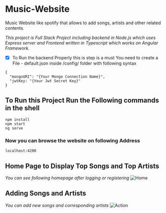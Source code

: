 # Music-Website
Music Website like spotify that allows to add songs, artists and other related contents.


_*This project is Full Stack Project including backend in Node.js which uses Express server and Frontend written in Typescript which works on Angular Framework.*_

- [x] To Run the backend Properly this is step is a must
      You need to create a File - default.json inside /config/ folder with following syntax
```
{
  "mongoURI": "{Your Mongo Connection Name}",
  "jwtKey: "{Your Jwt Secret Key}"
}
```

## To Run this Project Run the Following commands in the shell
```
npm install
npm start
ng serve
```

### Now you can browse the website on following Address
```localhost:4200```

## Home Page to Display Top Songs and Top Artists
_You can see following homepage after logging or registering_
![Home](/images/Home.png)

## Adding Songs and Artists
_You can add new songs and corresponding artists_
![Action](/images/AddArtist.png)
